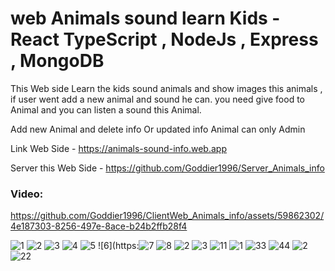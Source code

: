 # web Animals sound learn Kids - React TypeScript , NodeJs , Express , MongoDB
 
This Web side Learn the kids sound animals and show images this animals , if user went add a new animal and sound he can.
you need give food to Animal and you can listen a sound this Animal.

Add new Animal and delete info Or updated info Animal can only Admin
  
Link Web Side - https://animals-sound-info.web.app

Server this Web Side - https://github.com/Goddier1996/Server_Animals_info 

### Video:

https://github.com/Goddier1996/ClientWeb_Animals_info/assets/59862302/4e187303-8256-497e-8ace-b24b2ffb28f4


![1](https://github.com/Goddier1996/ClientWeb_Animals_info/assets/59862302/b7b7d28b-a231-48b0-97d0-c59c31cfde8c)
![2](https://github.com/Goddier1996/ClientWeb_Animals_info/assets/59862302/eccf7c6f-4d4e-448f-95b3-64a9dbd0205c)
![3](https://github.com/Goddier1996/ClientWeb_Animals_info/assets/59862302/3870150e-3165-493b-a9f3-0cb82bc3df94)
![4](https://github.com/Goddier1996/ClientWeb_Animals_info/assets/59862302/5ee67a41-c083-4e9b-a45e-22966768c397)
![5](https://github.com/Goddier1996/ClientWeb_Animals_info/assets/59862302/4679c056-7ca1-4146-b8bf-9179bdd74ae1)
![6](https:![7](https://github.com/Goddier1996/ClientWeb_Animals_info/assets/59862302/a13da0b2-40f2-442c-a8bc-b7ab3c2d1cc5)
![8](https://github.com/Goddier1996/ClientWeb_Animals_info/assets/59862302/84941a76-0441-412c-81c7-5156c0a276ee)
![2](https://user-images.githubusercontent.com/59862302/199490995-fdc3eeab-539a-47f5-bf2e-218f8a7123a1.jpg)
![3](https://user-images.githubusercontent.com/59862302/199491064-75b0a33c-704f-414a-a144-43c6d807a082.jpg)
![11](https://user-images.githubusercontent.com/59862302/199490636-f5c658b9-5da3-4c20-8886-31bbb672a9ae.jpg)
![1](https://user-images.githubusercontent.com/59862302/199711704-a75602e1-6985-42b8-9c65-a30d301dc833.jpg)
![33](https://user-images.githubusercontent.com/59862302/199490436-4aff50e3-876d-4a79-8345-79709a063418.jpg)
![44](https://user-images.githubusercontent.com/59862302/199490534-aa133456-105f-42fc-b255-bad0fb5f61a4.jpg)
![2](https://user-images.githubusercontent.com/59862302/199711601-b02c4801-77ba-4f6b-a691-d23be72972a8.jpg)
![22](https://user-images.githubusercontent.com/59862302/199711609-fd3514bf-0998-45ae-82c4-7bc5e0a468bd.jpg)
